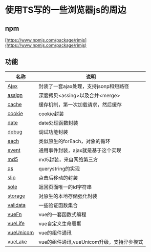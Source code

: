 # 使用TS写的一些浏览器js的周边

## npm

[https://www.npmjs.com/package/rimjs](https://www.npmjs.com/package/rimjs)

## 功能
| 名称                                    | 说明                                        |
| --------------------------------------- | ------------------------------------------- |
| [Ajax](https://github.com/szpoppy/rimjs/blob/master/_src/ajax/readme.md)           | 封装了一套ajax处理，支持jsonp和短路径       |
| [assign](https://github.com/szpoppy/rimjs/blob/master/_src/assign/readme.md)       | 深度拷贝&lt;assing&gt;以及合并&lt;merge&gt; |
| [cache](https://github.com/szpoppy/rimjs/blob/master/_src/cache/readme.md)         | 缓存机制，第一次加载请求，然后缓存          |
| [cookie](https://github.com/szpoppy/rimjs/blob/master/_src/cookie/readme.md)       | cookie封装                                  |
| [date](https://github.com/szpoppy/rimjs/blob/master/_src/date/readme.md)           | date处理函数封装                            |
| [debug](https://github.com/szpoppy/rimjs/blob/master/_src/debug/readme.md)         | 调试功能封装                                |
| [each](https://github.com/szpoppy/rimjs/blob/master/_src/each/readme.md)           | 类似原生的forEach，对象的循环               |
| [event](https://github.com/szpoppy/rimjs/blob/master/_src/event/readme.md)         | 通用事件封装，ajax就是基于这个实现          |
| [md5](https://github.com/szpoppy/rimjs/blob/master/_src/md5/readme.md)             | md5封装，来自网络第三方                     |
| [qs](https://github.com/szpoppy/rimjs/blob/master/_src/qs/readme.md)               | querystring的实现                           |
| [slip](https://github.com/szpoppy/rimjs/blob/master/_src/slip/readme.md)           | 点击后移动的封装                            |
| [sole](https://github.com/szpoppy/rimjs/blob/master/_src/sole/readme.md)           | 返回页面唯一的id字符串                      |
| [storage](https://github.com/szpoppy/rimjs/blob/master/_src/storage/readme.md)     | 对原生的本地存储强化封装                    |
| [validata](https://github.com/szpoppy/rimjs/blob/master/_src/validate/readme.md)   | 一些验证函数集合                            |
| [vueFn](https://github.com/szpoppy/rimjs/blob/master/_src/vueFn/readme.md)         | vue的一套函数式编程                         |
| [vueLife](https://github.com/szpoppy/rimjs/blob/master/_src/vueLife/readme.md)     | vue自定义生命周期                           |
| [vueUnicom](https://github.com/szpoppy/rimjs/blob/master/_src/vueUnicom/readme.md) | vue的组件通讯                               |
| [vueLake](https://github.com/szpoppy/rimjs/blob/master/_src/vueLake/readme.md)     | vue的组件通讯,vueUnicom升级，支持异步模式   |
